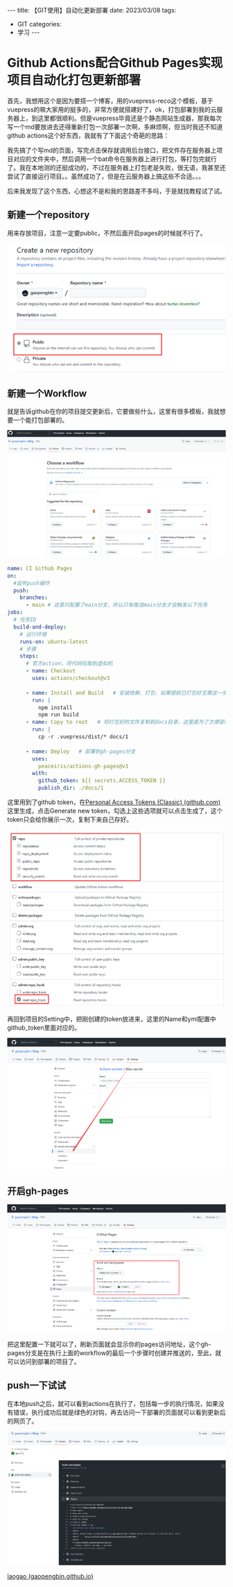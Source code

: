 ​---
title: 【GIT使用】自动化更新部署
date: 2023/03/08
tags:
 - GIT
categories:
 - 学习
​---

# Github Actions配合Github Pages实现项目自动化打包更新部署

首先，我想用这个是因为要搭一个博客，用的vuepress-reco这个模板，基于vuepress的嘛大家用的挺多的，非常方便就搭建好了，ok，打包部署到我的云服务器上，到这里都很顺利。但是vuepress毕竟还是个静态网站生成器，那我每次写一个md要放进去还得重新打包一次部署一次啊，多麻烦啊，但当时我还不知道github actions这个好东西，我就有了下面这个奇葩的思路：

我先搞了个写md的页面，写完点击保存就调用后台接口，把文件存在服务器上项目对应的文件夹中，然后调用一个bat命令在服务器上进行打包，等打包完就行了。我在本地测的还挺成功的，不过在服务器上打包老是失败，很无语，我甚至还尝试了直接运行项目。。虽然成功了，但是在云服务器上搞这些不合适。。。

后来我发现了这个东西，心想这不是和我的思路差不多吗，于是就找教程试了试。

## 新建一个repository

用来存放项目，注意一定要public，不然后面开启pages的时候就不行了。

![](https://raw.githubusercontent.com/gaopengbin/PicRepo/main/20230308155000.png)

## 新建一个Workflow

就是告诉github在你的项目提交更新后，它要做些什么，这里有很多模板，我就想要一个能打包部署的。

![](https://raw.githubusercontent.com/gaopengbin/PicRepo/main/20230308155722.png)

```yml
name: CI Github Pages
on:
  #监听push操作
  push:
    branches:
      - main # 这里只配置了main分支，所以只有推送main分支才会触发以下任务
jobs:
  # 任务ID
  build-and-deploy:
    # 运行环境
    runs-on: ubuntu-latest
    # 步骤
    steps:
      # 官方action，将代码拉取到虚拟机
      - name: Checkout  ️ 
        uses: actions/checkout@v3

      - name: Install and Build   # 安装依赖、打包，如果提前已打包好无需这一步
        run: |
          npm install
          npm run build
      - name: Copy to root   # 将打包好的文件复制到docs目录，这里是为了方便部署，如果不需要可以删除
        run: |
          cp -r .vuepress/dist/* docs/1

      - name: Deploy   # 部署到gh-pages分支
        uses:
          peaceiris/actions-gh-pages@v3
        with:
          github_token: ${{ secrets.ACCESS_TOKEN }}
          publish_dir: ./docs/1
```

这里用到了github token，在[Personal Access Tokens (Classic) (github.com)](https://github.com/settings/tokens)这里生成，点击Generate new token，勾选上这些选项就可以点击生成了，这个token只会给你展示一次，复制下来自己存好。

![](https://raw.githubusercontent.com/gaopengbin/PicRepo/main/20230308161557.png)

再回到项目的Setting中，把刚创建的token放进来，这里的Name和yml配置中github_token里面对应的。

![](https://raw.githubusercontent.com/gaopengbin/PicRepo/main/20230308161920.png)

## 开启gh-pages

![](https://raw.githubusercontent.com/gaopengbin/PicRepo/main/20230308162252.png)

把这里配置一下就可以了，刷新页面就会显示你的pages访问地址，这个gh-pages分支是在执行上面的workflow的最后一个步骤时创建并推送的，至此，就可以访问到部署的项目了。

## push一下试试

在本地push之后，就可以看到actions在执行了，包括每一步的执行情况，如果没有错误，执行成功后就是绿色的对钩，再去访问一下部署的页面就可以看到更新后的网页了。

![](https://raw.githubusercontent.com/gaopengbin/PicRepo/main/20230308163230.png)

[laogao (gaopengbin.github.io)](https://gaopengbin.github.io/blog/)